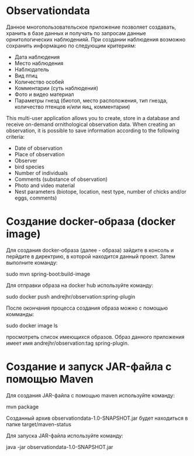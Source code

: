 # Observationdata
Данное многопользовательское приложение позволяет создавать, хранить в базе данных и получать по запросам данные орнитологических наблюденияй. 
При создании наблюдения возможно сохранить информацию по следующим критериям:
- Дата наблюдения
- Место наблюдения
- Наблюдатель
- Вид птиц
- Количество особей
- Комментарии (суть наблюдения)
- Фото и видео материал 
- Параметры гнезд (биотоп, место расположения, тип гнезда, количество птенцов и/или яиц, комментарии)

This multi-user application allows you to create, store in a database 
and receive on-demand ornithological observation data. 
When creating an observation, it is possible to save information according 
to the following criteria:

- Date of observation
- Place of observation
- Observer
- bird species
- Number of individuals
- Comments (substance of observation)
- Photo and video material
- Nest parameters (biotope, location, nest type, number of chicks and/or eggs, comments)

# Создание docker-образа (docker image)
Для создания docker-образа (далее - образа) зайдите в консоль и перйдите в директрию,
в которой находится данный проект. Затем выполните команду:

sudo mvn spring-boot:build-image

Для отправки образа на docker hub используйте команду:

sudo docker push andrejhr/observation:spring-plugin

После окончания процесса создания образа можно с помощью комманды:

sudo docker image ls

просмотреть список имеющихся образов. Образ данного приложения имеет имя
andrejhr/observation:tag spring-plugin.

# Создание и запуск JAR-файла с помощью Maven

Для создания JAR-файла с помощью maven используйте команду:

mvn package

Созданный архив observationdata-1.0-SNAPSHOT.jar будет находиться 
в папке target/maven-status

Для запуска JAR-файла используйте команду:

java -jar observationdata-1.0-SNAPSHOT.jar



